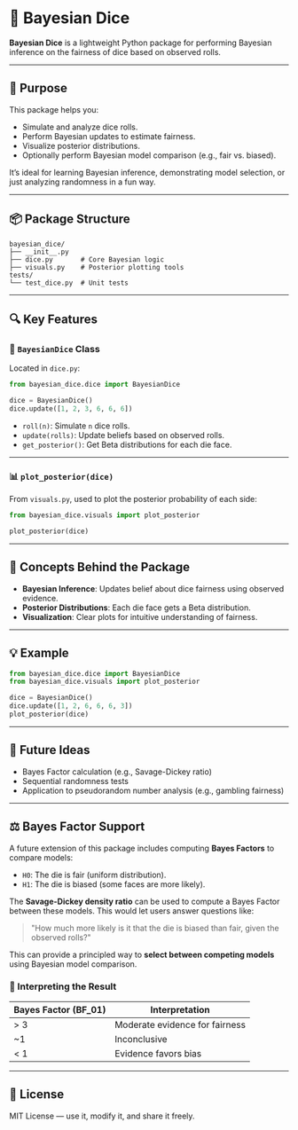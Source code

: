 # 🎲 Bayesian Dice

**Bayesian Dice** is a lightweight Python package for performing Bayesian inference on the fairness of dice based on observed rolls.

---

## 📌 Purpose

This package helps you:

- Simulate and analyze dice rolls.
- Perform Bayesian updates to estimate fairness.
- Visualize posterior distributions.
- Optionally perform Bayesian model comparison (e.g., fair vs. biased).

It’s ideal for learning Bayesian inference, demonstrating model selection, or just analyzing randomness in a fun way.

---

## 📦 Package Structure

```
bayesian_dice/
├── __init__.py
├── dice.py       # Core Bayesian logic
├── visuals.py    # Posterior plotting tools
tests/
└── test_dice.py  # Unit tests
```

---

## 🔍 Key Features

### 🎲 `BayesianDice` Class
Located in `dice.py`:

```python
from bayesian_dice.dice import BayesianDice

dice = BayesianDice()
dice.update([1, 2, 3, 6, 6, 6])
```

- `roll(n)`: Simulate `n` dice rolls.
- `update(rolls)`: Update beliefs based on observed rolls.
- `get_posterior()`: Get Beta distributions for each die face.

---

### 📊 `plot_posterior(dice)`
From `visuals.py`, used to plot the posterior probability of each side:

```python
from bayesian_dice.visuals import plot_posterior

plot_posterior(dice)
```

---

## 🧐 Concepts Behind the Package

- **Bayesian Inference**: Updates belief about dice fairness using observed evidence.
- **Posterior Distributions**: Each die face gets a Beta distribution.
- **Visualization**: Clear plots for intuitive understanding of fairness.

---

## 💡 Example

```python
from bayesian_dice.dice import BayesianDice
from bayesian_dice.visuals import plot_posterior

dice = BayesianDice()
dice.update([1, 2, 6, 6, 6, 3])
plot_posterior(dice)
```

---

## 🔮 Future Ideas

- Bayes Factor calculation (e.g., Savage-Dickey ratio)
- Sequential randomness tests
- Application to pseudorandom number analysis (e.g., gambling fairness)

---

## ⚖️ Bayes Factor Support

A future extension of this package includes computing **Bayes Factors** to compare models:

- `H0`: The die is fair (uniform distribution).
- `H1`: The die is biased (some faces are more likely).

The **Savage-Dickey density ratio** can be used to compute a Bayes Factor between these models. This would let users answer questions like:

> "How much more likely is it that the die is biased than fair, given the observed rolls?"

This can provide a principled way to **select between competing models** using Bayesian model comparison.

### 🧠 Interpreting the Result

| Bayes Factor (BF_01) | Interpretation                |
|----------------------|-------------------------------|
| > 3                  | Moderate evidence for fairness |
| ~1                   | Inconclusive                   |
| < 1                  | Evidence favors bias           |

---

## 📜 License

MIT License — use it, modify it, and share it freely.

